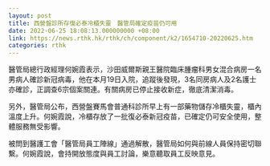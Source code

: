 ```yaml
---
layout: post
title: 西營盤診所存復必泰冷櫃失靈　醫管局確定疫苗仍可用
date: 2022-06-25 18:08:13.000000000 +08:00
link: https://news.rthk.hk/rthk/ch/component/k2/1654710-20220625.htm
categories: rthk
---
```


醫管局總行政經理何婉霞表示，沙田威爾斯親王醫院臨床腫瘤科男女混合病房一名男病人確診新冠病毒，他在本月19日入院，追蹤後發現，3名同房病人及2名護士亦確診，正調查6宗個案關連。有關病房已停止接收新症，徹底清潔消毒。

另外，醫管局公布，西營盤賽馬會普通科診所早上有一部藥物儲存冷櫃失靈，櫃內溫度上升。何婉霞說，冷櫃存放了一批復必泰新冠疫苗，已確定仍可安全使用，整體服務無受影響。

被問到醫護工會「醫管局員工陣線」通過解散，醫管局如何與前線人員保持密切聯繫。何婉霞說，會持開放態度與員工討論，樂意聽取員工反映意見。
